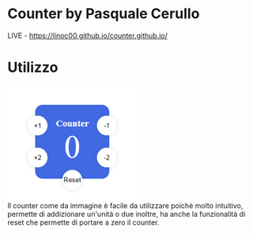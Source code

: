 # Counter by Pasquale Cerullo
LIVE - https://linoc00.github.io/counter.github.io/
# Utilizzo
![img](img/2021-07-14.png) <br>
Il counter come da immagine è facile da utilizzare poichè molto intuitivo, permette di addizionare un'unità o due inoltre, ha anche la funzionalità di reset che permette di
portare a zero il counter.
